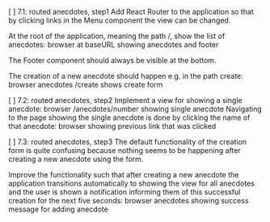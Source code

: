 [ ] 7.1: routed anecdotes, step1
Add React Router to the application so that by clicking links in the Menu component the view can be changed.

At the root of the application, meaning the path /, show the list of anecdotes:
    browser at baseURL showing anecdotes and footer

The Footer component should always be visible at the bottom.

The creation of a new anecdote should happen e.g. in the path create:
    browser anecdotes /create shows create form


[ ] 7.2: routed anecdotes, step2
Implement a view for showing a single anecdote:
    browser /anecdotes/number showing single anecdote
Navigating to the page showing the single anecdote is done by clicking the name of that anecdote:
    browser showing previous link that was clicked

[ ] 7.3: routed anecdotes, step3
The default functionality of the creation form is quite confusing because nothing seems to be happening after creating a new anecdote using the form.

Improve the functionality such that after creating a new anecdote the application transitions automatically to showing the view for all anecdotes and the user is shown a notification informing them of this successful creation for the next five seconds:
    browser anecdotes showing success message for adding anecdote